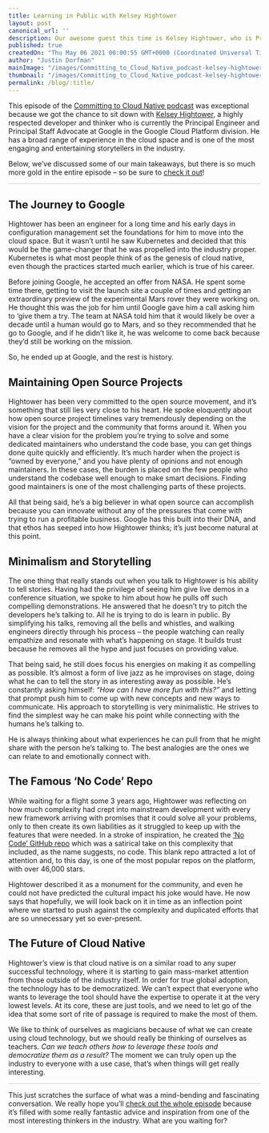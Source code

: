 ```yaml
---
title: Learning in Public with Kelsey Hightower
layout: post
canonical_url: ''
description: Our awesome guest this time is Kelsey Hightower, who is Principal Engineer and Principal Staff Advocate at Google in the Google Cloud Platform Division.  Kelsey shares with us how ended up in the Cloud Native space, joining Google, and his job offer at NASA.  We also learn about how Kelsey succeeds with his live demo’s, why he calls himself a Minimalist.
published: true
createdOn: "Thu May 06 2021 00:00:55 GMT+0000 (Coordinated Universal Time)"
author: "Justin Dorfman"
mainImage: "/images/Committing_to_Cloud_Native_podcast-kelsey-hightower.png"
thumbnail: "/images/Committing_to_Cloud_Native_podcast-kelsey-hightower.png"
permalink: /blog/:title/
---
```


This episode of the [Committing to Cloud Native podcast](https://podcast.curiefense.io/8) was exceptional because we got the chance to sit down with [Kelsey Hightower](https://podcast.curiefense.io/guests/kelsey-hightower), a highly respected developer and thinker who is currently the Principal Engineer and Principal Staff Advocate at Google in the Google Cloud Platform division.  He has a broad range of experience in the cloud space and is one of the most engaging and entertaining storytellers in the industry.  

Below, we’ve discussed some of our main takeaways, but there is so much more gold in the entire episode – so be sure to [check it out](https://podcast.curiefense.io/8)!

<hr style="height: 1px; background-color: #ccc; border: none;">

## The Journey to Google

Hightower has been an engineer for a long time and his early days in configuration management set the foundations for him to move into the cloud space.  But it wasn’t until he saw Kubernetes and decided that this would be the game-changer that he was propelled into the industry proper.  Kubernetes is what most people think of as the genesis of cloud native, even though the practices started much earlier, which is true of his career.

Before joining Google, he accepted an offer from NASA. He spent some time there, getting to visit the launch site a couple of times and getting an extraordinary preview of the experimental Mars rover they were working on.  He thought this was the job for him until Google gave him a call asking him to ‘give them a try.  The team at NASA told him that it would likely be over a decade until a human would go to Mars, and so they recommended that he go to Google, and if he didn’t like it, he was welcome to come back because they’d still be working on the mission.

So, he ended up at Google, and the rest is history.

## Maintaining Open Source Projects

Hightower has been very committed to the open source movement, and it’s something that still lies very close to his heart.  He spoke eloquently about how open source project timelines vary tremendously depending on the vision for the project and the community that forms around it.  When you have a clear vision for the problem you’re trying to solve and some dedicated maintainers who understand the code base, you can get things done quite quickly and efficiently.  It’s much harder when the project is “owned by everyone,” and you have plenty of opinions and not enough maintainers.  In these cases, the burden is placed on the few people who understand the codebase well enough to make smart decisions.  Finding good maintainers is one of the most challenging parts of these projects.

All that being said, he’s a big believer in what open source can accomplish because you can innovate without any of the pressures that come with trying to run a profitable business.  Google has this built into their DNA, and that ethos has seeped into how Hightower thinks; it’s just become natural at this point.

## Minimalism and Storytelling

The one thing that really stands out when you talk to Hightower is his ability to tell stories.  Having had the privilege of seeing him give live demos in a conference situation, we spoke to him about how he pulls off such compelling demonstrations.  He answered that he doesn’t try to pitch the developers he’s talking to.  All he is trying to do is learn in public.  By simplifying his talks, removing all the bells and whistles, and walking engineers directly through his process – the people watching can really empathize and resonate with what’s happening on stage.  It builds trust because he removes all the hype and just focuses on providing value.

That being said, he still does focus his energies on making it as compelling as possible.  It’s almost a form of live jazz as he improvises on stage, doing what he can to tell the story in as interesting away as possible.  He’s constantly asking himself: _“How can I have more fun with this?”_ and letting that prompt push him to come up with new concepts and new ways to communicate.  His approach to storytelling is very minimalistic.  He strives to find the simplest way he can make his point while connecting with the humans he’s talking to.

He is always thinking about what experiences he can pull from that he might share with the person he’s talking to.  The best analogies are the ones we can relate to and emotionally connect with.  

## The Famous ‘No Code’ Repo

While waiting for a flight some 3 years ago, Hightower was reflecting on how much complexity had crept into mainstream development with every new framework arriving with promises that it could solve all your problems, only to then create its own liabilities as it struggled to keep up with the features that were needed.  In a stroke of inspiration, he created the [‘No Code’ GitHub repo](https://github.com/kelseyhightower/nocode) which was a satirical take on this complexity that included, as the name suggests, no code.  This blank repo attracted a lot of attention and, to this day, is one of the most popular repos on the platform, with over 46,000 stars.

Hightower described it as a monument for the community, and even he could not have predicted the cultural impact his joke would have.  He now says that hopefully, we will look back on it in time as an inflection point where we started to push against the complexity and duplicated efforts that are so unnecessary yet so ever-present.

## The Future of Cloud Native

Hightower’s view is that cloud native is on a similar road to any super successful technology, where it is starting to gain mass-market attention from those outside of the industry itself.  In order for true global adoption, the technology has to be democratized.  We can’t expect that everyone who wants to leverage the tool should have the expertise to operate it at the very lowest levels.  At its core, these are just tools, and we need to let go of the idea that some sort of rite of passage is required to make the most of them.  

We like to think of ourselves as magicians because of what we can create using cloud technology, but we should really be thinking of ourselves as teachers.  _Can we teach others how to leverage these tools and democratize them as a result?_  The moment we can truly open up the industry to everyone with a use case, that’s when things will get really interesting.

<hr style="height: 1px; background-color: #ccc; border: none;">

This just scratches the surface of what was a mind-bending and fascinating conversation.  We really hope you’ll [check out the whole episode](https://podcast.curiefense.io/8) because it’s filled with some really fantastic advice and inspiration from one of the most interesting thinkers in the industry.  What are you waiting for? 

